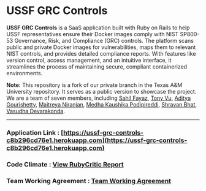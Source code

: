 # USSF GRC Controls

**USSF GRC Controls** is a SaaS application built with Ruby on Rails to help USSF representatives ensure their Docker images comply with NIST SP800-53 Governance, Risk, and Compliance (GRC) controls. The platform scans public and private Docker images for vulnerabilities, maps them to relevant NIST controls, and provides detailed compliance reports. With features like version control, access management, and an intuitive interface, it streamlines the process of maintaining secure, compliant containerized environments.


**Note:** This repository is a fork of our private branch in the Texas A&M University repository. It serves as a public version to showcase the project. We are a team of seven members, including [Sahil Fayaz](https://github.com/sahilf), [Tony Vu](https://github.com/quocduyvu6262), [Aditya Gourishetty](https://github.com/aditya-s-gourishetty), [Maitreya Niranjan](https://github.com/Maitreya-Niranjan), [Medha Kaushika Podipireddi](https://github.com/mkaushika), [Shravan Bhat](https://github.com/pseudou), [Vasudha Devarakonda](https://github.com/vasudha-devarakonda).

---

### Application Link : [https://ussf-grc-controls-c8b296cd76e1.herokuapp.com](https://ussf-grc-controls-c8b296cd76e1.herokuapp.com)

### Code Climate : [View RubyCritic Report](https://aditya-s-gourishetty.github.io/csce606-report-ussf-report.github.io/)

### Team Working Agreement : [Team Working Agreement](documentation/Fall2024/TeamWorkingAgreement.md)
